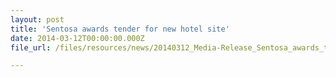 ```yaml
---
layout: post
title: 'Sentosa awards tender for new hotel site'
date: 2014-03-12T00:00:00.000Z
file_url: /files/resources/news/20140312_Media-Release_Sentosa_awards_tender_for_new_hotel_site.pdf

---
```


